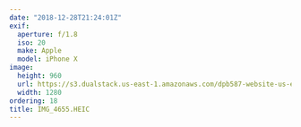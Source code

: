 ```yaml
---
date: "2018-12-28T21:24:01Z"
exif:
  aperture: f/1.8
  iso: 20
  make: Apple
  model: iPhone X
image:
  height: 960
  url: https://s3.dualstack.us-east-1.amazonaws.com/dpb587-website-us-east-1/asset/gallery/2018-colorado-winter-trip/75bce3dc-5ab3-2b67-19d2-0dfaf4fc30a5~1280.jpg
  width: 1280
ordering: 18
title: IMG_4655.HEIC
---
```

